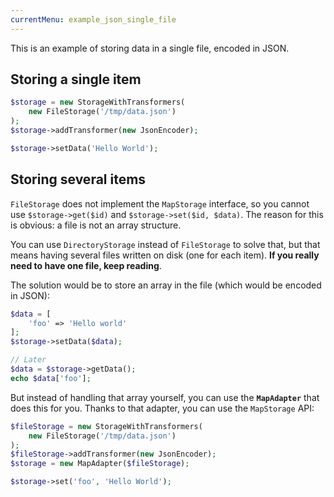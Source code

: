 ```yaml
---
currentMenu: example_json_single_file
---
```


This is an example of storing data in a single file, encoded in JSON.

## Storing a single item

```php
$storage = new StorageWithTransformers(
    new FileStorage('/tmp/data.json')
);
$storage->addTransformer(new JsonEncoder);

$storage->setData('Hello World');
```

## Storing several items

`FileStorage` does not implement the `MapStorage` interface, so you cannot use `$storage->get($id)` and `$storage->set($id, $data)`. The reason for this is obvious: a file is not an array structure.

You can use `DirectoryStorage` instead of `FileStorage` to solve that, but that means having several files written on disk (one for each item). **If you really need to have one file, keep reading**.

The solution would be to store an array in the file (which would be encoded in JSON):

```php
$data = [
    'foo' => 'Hello world'
];
$storage->setData($data);

// Later
$data = $storage->getData();
echo $data['foo'];
```

But instead of handling that array yourself, you can use the **`MapAdapter`** that does this for you. Thanks to that adapter, you can use the `MapStorage` API:

```php
$fileStorage = new StorageWithTransformers(
    new FileStorage('/tmp/data.json')
);
$fileStorage->addTransformer(new JsonEncoder);
$storage = new MapAdapter($fileStorage);

$storage->set('foo', 'Hello World');
```
